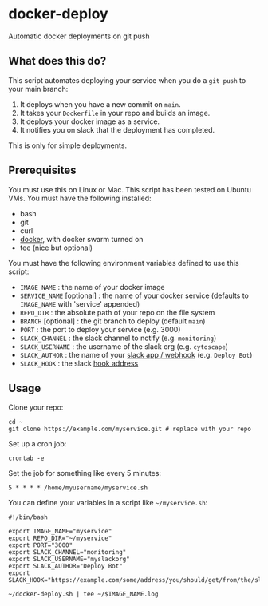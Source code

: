 # docker-deploy
Automatic docker deployments on git push

## What does this do?

This script automates deploying your service when you do a `git push` to your main branch:

1. It deploys when you have a new commit on `main`.
2. It takes your `Dockerfile` in your repo and builds an image.
3. It deploys your docker image as a service.
4. It notifies you on slack that the deployment has completed.

This is only for simple deployments.

## Prerequisites

You must use this on Linux or Mac.  This script has been tested on Ubuntu VMs.  You must have the following installed:

- bash
- git
- curl
- [docker](https://docs.docker.com/engine/install/ubuntu/), with docker swarm turned on
- tee (nice but optional)

You must have the following environment variables defined to use this script:

- `IMAGE_NAME` : the name of your docker image
- `SERVICE_NAME` [optional] : the name of your docker service (defaults to `IMAGE_NAME` with 'service' appended)
- `REPO_DIR` : the absolute path of your repo on the file system
- `BRANCH` [optional] : the git branch to deploy (default `main`)
- `PORT` : the port to deploy your service (e.g. 3000)
- `SLACK_CHANNEL` : the slack channel to notify (e.g. `monitoring`)
- `SLACK_USERNAME` : the username of the slack org (e.g. `cytoscape`)
- `SLACK_AUTHOR` : the name of your [slack app / webhook](https://api.slack.com/messaging/webhooks) (e.g. `Deploy Bot`)
- `SLACK_HOOK` : the slack [hook address](https://api.slack.com/messaging/webhooks)

## Usage

Clone your repo:

```
cd ~
git clone https://example.com/myservice.git # replace with your repo
```

Set up a cron job:

```
crontab -e
```

Set the job for something like every 5 minutes:

```
5 * * * * /home/myusername/myservice.sh
```

You can define your variables in a script like `~/myservice.sh`:

```
#!/bin/bash

export IMAGE_NAME="myservice"
export REPO_DIR="~/myservice"
export PORT="3000"
export SLACK_CHANNEL="monitoring"
export SLACK_USERNAME="myslackorg"
export SLACK_AUTHOR="Deploy Bot"
export SLACK_HOOK="https://example.com/some/address/you/should/get/from/the/slack/docs"

~/docker-deploy.sh | tee ~/$IMAGE_NAME.log
```
